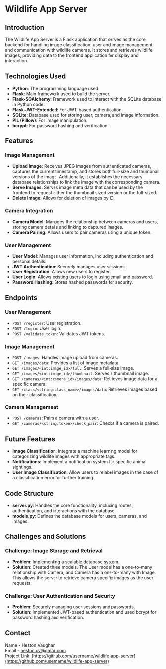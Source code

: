 # Wildlife App Server

## Introduction

The Wildlife App Server is a Flask application that serves as the core backend for handling image classification, user and image management, and communication with wildlife cameras. It stores and retrieves wildlife images, providing data to the frontend application for display and interaction.

## Technologies Used

- **Python**: The programming language used.
- **Flask**: Main framework used to build the server.
- **Flask-SQAlchemy**: Framework used to interact with the SQLite database in Python code.
- **Flask-JWT-Extended**: For JWT-based authentication.
- **SQLite**: Database used for storing user, camera, and image information.
- **PIL (Pillow)**: For image manipulation.
- **bcrypt**: For password hashing and verification.

## Features

### Image Management

- **Upload Image**: Receives JPEG images from authenticated cameras, captures the current timestamp, and stores both full-size and thumbnail versions of the image. Additionally, it establishes the necessary database relationships to link the image with the corresponding camera.
- **Serve Images**: Serves image meta data that can be used by the frontend to request either the thumbnail sized version or the full-sized.
- **Delete Image**: Allows for deletion of images by ID.

### Camera Integration

- **Camera Model**: Manages the relationship between cameras and users, storing camera details and linking to captured images.
- **Camera Pairing**: Allows users to pair cameras using a unique token.

### User Management

- **User Model**: Manages user information, including authentication and personal details.
- **JWT Authentication**: Securely manages user sessions.
- **User Registration**: Allows new users to register.
- **User Login**: Allows existing users to login using email and password.
- **Password Hashing**: Stores hashed passwords for security.
 
## Endpoints

### User Management
- `POST /register`: User registration.
- `POST /login`: User login.
- `POST /validate_token`: Validates JWT tokens.

### Image Management
- `POST /images`: Handles image upload from cameras.
- `GET /images/data`: Provides a list of image metadata.
- `GET /images/<int:image_id>/full`: Serves a full-size image.
- `GET /images/<int:image_id>/thumbnail`: Serves a thumbnail image.
- `GET /cameras/<int:camera_id>/images/data`: Retrieves image data for a specific camera.
- `GET /class/<string:class_name>/images/data`: Retrieves images based on their classification.
  
### Camera Management
- `POST /cameras`: Pairs a camera with a user.
- `GET /cameras/<string:token>/check_pair`: Checks if a camera is paired.

## Future Features

- **Image Classification**: Integrate a machine learning model for categorizing wildlife images with appropriate tags.
- **Notifications**: Implement a notification system for specific animal sightings.
- **User Image Classification**: Allow users to relabel images in the case of a classification error for further training.

## Code Structure

- **server.py**: Handles the core functionality, including routes, authentication, and interactions with the database.
- **models.py**: Defines the database models for users, cameras, and images.

## Challenges and Solutions

### Challenge: Image Storage and Retrieval

- **Problem**: Implementing a scalable database system.
- **Solution**: Created three models. The User model has a one-to-many relationship with Camera, and Camera has a one-to-many with Image. This allows the server to retrieve camera specific images as the user requests.

### Challenge: User Authentication and Security

- **Problem**: Securely managing user sessions and passwords.
- **Solution**: Implemented JWT-based authentication and used bcrypt for password hashing and verification.

## Contact

Name - Heston Vaughan  
Email - [heston.cv@gmail.com](mailto:heston.cv@gmail.com)  
Project Link: [https://github.com/username/wildlife-app-server](https://github.com/username/wildlife-app-server)
